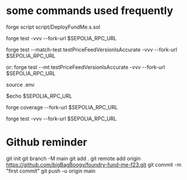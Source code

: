 # some commands used frequently

forge script script/DeployFundMe.s.sol

forge test -vvv --fork-url $SEPOLIA_RPC_URL

forge test --match-test testPriceFeedVersionIsAccurate -vvv --fork-url $SEPOLIA_RPC_URL

or:
forge test --mt testPriceFeedVersionIsAccurate -vvv --fork-url $SEPOLIA_RPC_URL

source .env

$echo $SEPOLIA_RPC_URL

forge coverage --fork-url $SEPOLIA_RPC_URL

forge test -vvv --fork-url $SEPOLIA_RPC_URL

# Github reminder

git init
git branch -M main
git add .
git remote add origin https://github.com/bigBagBoogy/foundry-fund-me-f23.git
git commit -m "first commit"
git push -u origin main
